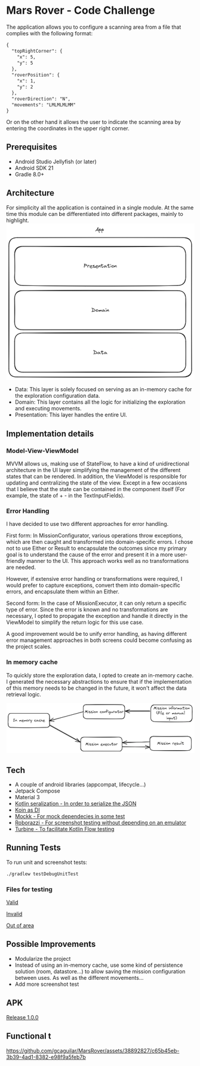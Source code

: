 # Mars Rover - Code Challenge
The application allows you to configure a scanning area from a file that complies with the following format: 
```
{
  "topRightCorner": {
    "x": 5,
    "y": 5
  },
  "roverPosition": {
    "x": 1,
    "y": 2
  },
  "roverDirection": "N",
  "movements": "LMLMLMLMM"
}
```
Or on the other hand it allows the user to indicate the scanning area by entering the coordinates in the upper right corner.

## Prerequisites
- Android Studio Jellyfish (or later)
- Android SDK 21 
- Gradle 8.0+

## Architecture
For simplicity all the application is contained in a single module. At the same time this module can be differentiated into different packages, mainly to highlight.
![App structure](./app.png)

- Data: This layer is solely focused on serving as an in-memory cache for the exploration configuration data.
- Domain: This layer contains all the logic for initializing the exploration and executing movements.
- Presentation: This layer handles the entire UI.

## Implementation details

### Model-View-ViewModel
MVVM allows us, making use of StateFlow, to have a kind of unidirectional architecture in the UI layer simplifying the management of the different states that can be rendered.
In addition, the ViewModel is responsible for updating and centralizing the state of the view. 
Except in a few occasions that I believe that the state can be contained in the component itself (For example, the state of + - in the TextInputFields).

### Error Handling
I have decided to use two different approaches for error handling.

First form:
In MissionConfigurator, various operations throw exceptions, which are then caught and transformed into domain-specific errors. I chose not to use Either or Result to encapsulate the outcomes since my primary goal is to understand the cause of the error and present it in a more user-friendly manner to the UI. This approach works well as no transformations are needed.

However, if extensive error handling or transformations were required, I would prefer to capture exceptions, convert them into domain-specific errors, and encapsulate them within an Either.

Second form:
In the case of MissionExecutor, it can only return a specific type of error. Since the error is known and no transformations are necessary, I opted to propagate the exception and handle it directly in the ViewModel to simplify the return logic for this use case.

A good improvement would be to unify error handling, as having different error management approaches in both screens could become confusing as the project scales.


### In memory cache

To quickly store the exploration data, I opted to create an in-memory cache. I generated the necessary abstractions to ensure that if the implementation of this memory needs to be changed in the future, it won't affect the data retrieval logic.

![Execution flow](./logic.png)

## Tech
- A couple of android libraries (appcompat, lifecycle...)
- Jetpack Compose
- Material 3
- [Kotlin seralization - In order to serialize the JSON](https://github.com/Kotlin/kotlinx.serialization)
- [Koin as DI](https://github.com/InsertKoinIO/koin)
- [Mockk - For mock dependecies in some test](https://github.com/mockk/mockk)
- [Roborazzi - For screenshot testing without depending on an emulator](https://github.com/takahirom/roborazzi)
- [Turbine - To facilitate Kotlin Flow testing](https://github.com/cashapp/turbine)


## Running Tests
To run unit and screenshot tests:
 ```sh
 ./gradlew testDebugUnitTest
 ```
### Files for testing
[Valid](./sample.json)

[Invalid](./invalid.json)

[Out of area](./out_area_sample_.json)

## Possible Improvements
- Modularize the project
- Instead of using an in-memory cache, use some kind of persistence solution (room, datastore...) to allow saving the mission configuration between uses. As well as the different movements...
- Add more screenshot test

## APK

[Release 1.0.0](https://github.com/gcaguilar/MarsRover/releases/tag/1.0.0)

## Functional t

https://github.com/gcaguilar/MarsRover/assets/38892827/c65b45eb-3b39-4ad1-8382-e98f9a5feb7b

